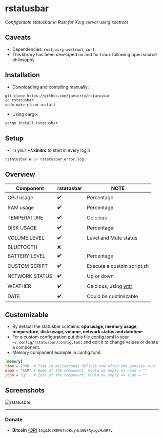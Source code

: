 # rstatusbar
*Configurable statusbar in Rust for Xorg server using xsetroot*

## Caveats
- Dependencies: `rust`, `xorg-xsetroot`, `curl`
- This library has been developed on and for Linux following open source philosophy.

## Installation
- Downloading and compiling manually:
```bash
git clone https://github.com/javiorfo/rstatusbar
cd rstatusbar
sudo make clean install
```
- Using cargo:
```bash
cargo install rstatusbar
```

## Setup
- In your **~/.xinitrc** to start in every login
```bash
rstatusbar & 2> rstatusbar_error.log
```

## Overview
| Component | rstatusbar | NOTE |
| ------- | ------------- | ---- |
| CPU usage | :heavy_check_mark: | Percentage |
| RAM usage | :heavy_check_mark: | Percentage |
| TEMPERATURE | :heavy_check_mark: | Celcious |
| DISK USAGE | :heavy_check_mark: | Percentage |
| VOLUME LEVEL | :heavy_check_mark: | Level and Mute status |
| BLUETOOTH | :x: | |
| BATTERY LEVEL | :heavy_check_mark: | Percentage |
| CUSTOM SCRIPT | :heavy_check_mark: | Execute a custom script.sh |
| NETWORK STATUS | :heavy_check_mark: | Up or down |
| WEATHER | :heavy_check_mark: | Celcious, using [wttr](https://wttr.in/) |
| DATE | :heavy_check_mark: | Could be custimizable |

## Customizable
- By default the statusbar contains: **cpu usage, memory usage, temperature, disk usage, volume, network status and datetime**
- For a custom configuration put this file [config.toml](https://github.com/javiorfo/rstatusbar/blob/master/examples/config.toml) in your `~/.config/rstatusbar/config.toml` and edit it to change values or delete a component.
- Memory component example in config.toml:
```toml
[memory]
time = 1000  # Time in miliseconds defines how often the process runs
name = "RAM" # Name of the component. Could be empty => name = ""
icon = ""   # Icon of the component. Could be empty => icon = ""
```

## Screenshots

<img src="https://github.com/javiorfo/img/blob/master/xtatusbar/xtatusbar.png?raw=true" alt="rstatusbar" />

---

### Donate
- **Bitcoin** [(QR)](https://raw.githubusercontent.com/javiorfo/img/master/crypto/bitcoin.png)  `1GqdJ63RDPE4eJKujHi166FAyigvHu5R7v`
